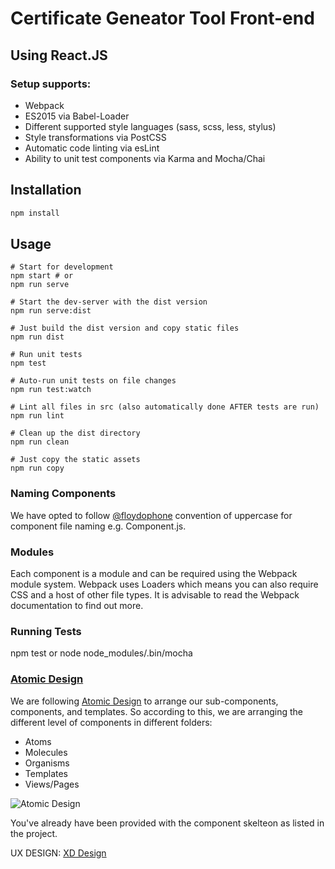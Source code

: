 # Certificate Geneator Tool Front-end
## Using React.JS

### Setup supports:

* Webpack
* ES2015 via Babel-Loader
* Different supported style languages (sass, scss, less, stylus)
* Style transformations via PostCSS
* Automatic code linting via esLint
* Ability to unit test components via Karma and Mocha/Chai

## Installation

```javascript
npm install
```

## Usage

```
# Start for development
npm start # or
npm run serve

# Start the dev-server with the dist version
npm run serve:dist

# Just build the dist version and copy static files
npm run dist

# Run unit tests
npm test

# Auto-run unit tests on file changes
npm run test:watch

# Lint all files in src (also automatically done AFTER tests are run)
npm run lint

# Clean up the dist directory
npm run clean

# Just copy the static assets
npm run copy
```

### Naming Components
We have opted to follow [@floydophone](https://twitter.com/floydophone) convention of uppercase for component file naming e.g. Component.js.

### Modules
Each component is a module and can be required using the Webpack module system. Webpack uses Loaders which means you can also require CSS and a host of other file types. It is advisable to read the Webpack documentation to find out more.

### Running Tests
npm test or node node_modules/.bin/mocha

### [Atomic Design](http://atomicdesign.bradfrost.com/)
We are following [Atomic Design](http://atomicdesign.bradfrost.com/) to arrange our sub-components, components, and templates. So according to this, we are arranging the different level of components in different folders:

* Atoms
* Molecules
* Organisms
* Templates
* Views/Pages


![Atomic Design](doc/atomic-design.png)

You've already have been provided with the component skelteon as listed in the project.

<!--yo react-webpack:component my/namespaced/components/name-->

UX DESIGN: [XD Design](https://xd.adobe.com/spec/dc1583a3-f380-4e81-7fe6-1cb23156500a-aa24/)